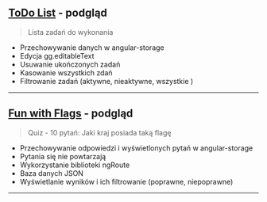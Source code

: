 ## **[ToDo List](https://jtargosz.github.io/AngularJS/TODO%20list/)** - podgląd

> Lista zadań do wykonania


- Przechowywanie danych w angular-storage
- Edycja gg.editableText
- Usuwanie ukończonych zadań
- Kasowanie wszystkich zdań
- Filtrowanie zadań (aktywne, nieaktywne, wszystkie )

----------
## **[Fun with Flags](https://jtargosz.github.io/AngularJS/Fun%20with%20Flags/)** - podgląd

> Quiz - 10 pytań: Jaki kraj posiada taką flagę

- Przechowywanie odpowiedzi i wyświetlonych pytań w angular-storage
- Pytania się nie powtarzają
- Wykorzystanie biblioteki ngRoute
- Baza danych JSON
- Wyświetlanie wyników i ich filtrowanie (poprawne, niepoprawne)

----------